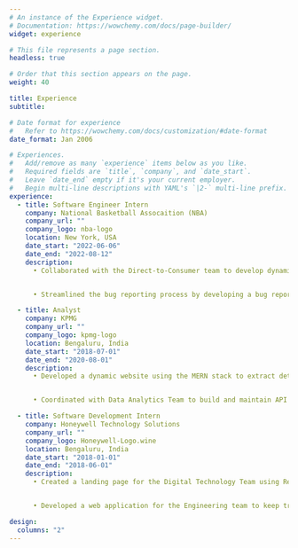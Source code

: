 ```yaml
---
# An instance of the Experience widget.
# Documentation: https://wowchemy.com/docs/page-builder/
widget: experience

# This file represents a page section.
headless: true

# Order that this section appears on the page.
weight: 40

title: Experience
subtitle:

# Date format for experience
#   Refer to https://wowchemy.com/docs/customization/#date-format
date_format: Jan 2006

# Experiences.
#   Add/remove as many `experience` items below as you like.
#   Required fields are `title`, `company`, and `date_start`.
#   Leave `date_end` empty if it's your current employer.
#   Begin multi-line descriptions with YAML's `|2-` multi-line prefix.
experience:
  - title: Software Engineer Intern
    company: National Basketball Assocaition (NBA)
    company_url: ""
    company_logo: nba-logo
    location: New York, USA
    date_start: "2022-06-06"
    date_end: "2022-08-12"
    description:
      • Collaborated with the Direct-to-Consumer team to develop dynamic web pages for the NBA streaming application using React and TypeScript.


      • Streamlined the bug reporting process by developing a bug reporter and tracker using Next.js, React, and Typescript for the NBA streaming application, and this led to a 40% increase in team productivity.

  - title: Analyst
    company: KPMG
    company_url: ""
    company_logo: kpmg-logo
    location: Bengaluru, India
    date_start: "2018-07-01"
    date_end: "2020-08-01"
    description:
      • Developed a dynamic website using the MERN stack to extract details from purchase and sales receipts by using an Object Detection Model and achieved a 38% decrease in duplicate and incorrect entries.


      • Coordinated with Data Analytics Team to build and maintain API endpoints using Django REST framework, enabling clients to increase reporting speed by 27%.

  - title: Software Development Intern
    company: Honeywell Technology Solutions
    company_url: ""
    company_logo: Honeywell-Logo.wine
    location: Bengaluru, India
    date_start: "2018-01-01"
    date_end: "2018-06-01"
    description:
      • Created a landing page for the Digital Technology Team using React, JavaScript, and Material UI and this increased user clicks by 55%.


      • Developed a web application for the Engineering team to keep track of vendor purchases using React for the front-end and Flask and MongoDB for the back-end and this helped reduce overhead costs by 19%.

design:
  columns: "2"
---
```

